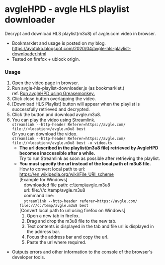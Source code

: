 # avgleHPD - avgle HLS playlist downloader
Decrypt and download HLS playlist(m3u8) of avgle.com video in browser.
* Bookmarklet and usage is posted on my blog. https://avotoko.blogspot.com/2020/04/avgle-hls-playlist-downloader.html
* Tested on firefox + ublock origin. 
### Usage ###
1. Open the video page in browser.
2. Run avgle-hls-playlist-downloader.js (as bookmarklet.)  
ref. [Run avgleHPD using Greasemonkey.](https://github.com/avotoko/avgle-HLS-playlist-downloader/issues/2)
3. Click close button overlapping the video.
4. [Download HLS Playlist] button will appear when the playlist is successfully retrieved and decrypted.
5. Click the button and download avgle.m3u8.
5. You can play the video using Streamlink.  
`streamlink --http-header Referer=https://avgle.com/ file://<location>/avgle.m3u8 best`  
Or you can download the video.  
`streamlink --http-header Referer=https://avgle.com/ file://<location>/avgle.m3u8 best -o video.ts`  
    * **The url described in the playlist(m3u8 file) retrieved by AvgleHPD becomes inaccessible after a while.**  
  Try to run Streamlink as soon as possible after retrieving the playlist.  
    * **You must specify the url instead of the local path of m3u8 file.**  
  How to convert local path to url: https://en.wikipedia.org/wiki/File_URI_scheme  
  [Example for Windows]  
  &emsp;downloaded file path: c:\temp\avgle.m3u8  
  &emsp;url: file:///c:/temp/avgle.m3u8  
  &emsp;command line:  
  &emsp;`streamlink --http-header referer=https://avgle.com/ file:///c:/temp/avgle.m3u8 best`  
  [Convert local path to url using firefox on Windows]  
      1. Open a new tab in firefox.
      2. Drag and drop the m3u8 file to the new tab.
      3. Text contents is displayed in the tab and file url is displayed in the address bar.
      4. Focus the address bar and copy the url.
      5. Paste the url where required.

* Outputs errors and other information to the console of the browser's developer tools.  


